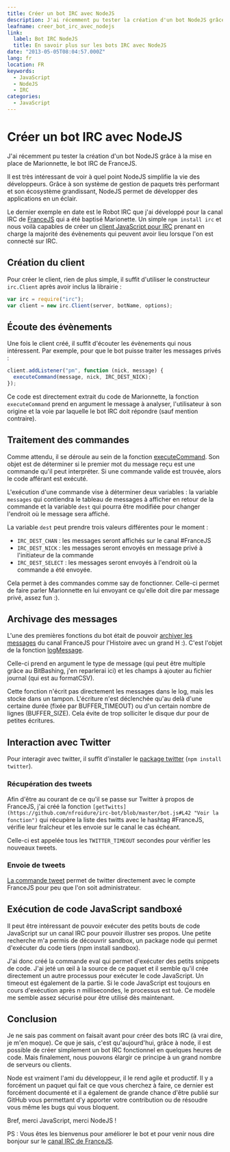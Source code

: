 ```yaml
---
title: Créer un bot IRC avec NodeJS
description: J'ai récemment pu tester la création d'un bot NodeJS grâce à la mise en place de Marionnette, le bot IRC de FranceJS.
leafname: creer_bot_irc_avec_nodejs
link:
  label: Bot IRC NodeJS
  title: En savoir plus sur les bots IRC avec NodeJS
date: "2013-05-05T08:04:57.000Z"
lang: fr
location: FR
keywords:
  - JavaScript
  - NodeJS
  - IRC
categories:
  - JavaScript
---
```


# Créer un bot IRC avec NodeJS

J'ai récemment pu tester la création d'un bot NodeJS grâce à la mise en place de Marionnette, le bot IRC de FranceJS.

Il est très intéressant de voir à quel point NodeJS simplifie la vie des développeurs. Grâce à son système de gestion de paquets très performant et son écosystème grandissant, NodeJS permet de développer des applications en un éclair.

Le dernier exemple en date est le Robot IRC que j'ai développé pour la canal IRC de [FranceJS](http://francejs.org/ "En savoir plus sur FranceJS") qui a été baptisé Marionette. Un simple `npm install irc` et nous voilà capables de créer un [client JavaScript pour IRC](https://node-irc.readthedocs.org/en/latest/API.html "Voir la doc du packet IRC") prenant en charge la majorité des évènements qui peuvent avoir lieu lorsque l'on est connecté sur IRC.

## Création du client

Pour créer le client, rien de plus simple, il suffit d'utiliser le constructeur `irc.Client` après avoir inclus la librairie :

```js
var irc = require("irc");
var client = new irc.Client(server, botName, options);
```

## Écoute des évènements

Une fois le client créé, il suffit d'écouter les évènements qui nous intéressent. Par exemple, pour que le bot puisse traiter les messages privés :

```js
client.addListener("pm", function (nick, message) {
  executeCommand(message, nick, IRC_DEST_NICK);
});
```

Ce code est directement extrait du code de Marionnette, la fonction `executeCommand` prend en argument le message à analyser, l'utilisateur à son origine et la voie par laquelle le bot IRC doit répondre (sauf mention contraire).

## Traitement des commandes

Comme attendu, il se déroule au sein de la fonction [executeCommand](https://github.com/nfroidure/irc-bot/blob/master/bot.js#L123 "Voir la fonction"). Son objet est de déterminer si le premier mot du message reçu est une commande qu'il peut interpréter. Si une commande valide est trouvée, alors le code afférant est exécuté.

L'exécution d'une commande vise à déterminer deux variables : la variable `messages` qui contiendra le tableau de messages à afficher en retour de la commande et la variable `dest` qui pourra être modifiée pour changer l'endroit où le message sera affiché.

La variable `dest` peut prendre trois valeurs différentes pour le moment :

- `IRC_DEST_CHAN` : les messages seront affichés sur le canal #FranceJS
- `IRC_DEST_NICK` : les messages seront envoyés en message privé à l'initiateur de la commande
- `IRC_DEST_SELECT` : les messages seront envoyés à l'endroit où la commande a été envoyée.

Cela permet à des commandes comme say de fonctionner. Celle-ci permet de faire parler Marionnette en lui envoyant ce qu'elle doit dire par message privé, assez fun :).

## Archivage des messages

L'une des premières fonctions du bot était de pouvoir [archiver les messages](https://github.com/nfroidure/irc-bot/tree/master/logs "Voir les archives") du canal FranceJS pour l'Histoire avec un grand H :). C'est l'objet de la fonction [logMessage](https://github.com/nfroidure/irc-bot/blob/master/bot.js#L100 "Voir cette fonction").

Celle-ci prend en argument le type de message (qui peut être multiple grâce au BitBashing, j'en reparlerai ici) et les champs à ajouter au fichier journal (qui est au formatCSV).

Cette fonction n'écrit pas directement les messages dans le log, mais les stocke dans un tampon. L'écriture n'est déclenchée qu'au delà d'une certaine durée (fixée par BUFFER_TIMEOUT) ou d'un certain nombre de lignes (BUFFER_SIZE). Cela évite de trop solliciter le disque dur pour de petites écritures.

## Interaction avec Twitter

Pour interagir avec twitter, il suffit d'installer le [package twitter](https://npmjs.org/package/twitter "Voir la fiche du package twitter sur npm") (`npm install twitter`).

### Récupération des tweets

Afin d'être au courant de ce qu'il se passe sur Twitter à propos de FranceJS, j'ai créé la fonction `[getTwitts](https://github.com/nfroidure/irc-bot/blob/master/bot.js#L42 "Voir la fonction")` qui récupère la liste des twitts avec le hashtag #FranceJS, vérifie leur fraîcheur et les envoie sur le canal le cas échéant.

Celle-ci est appelée tous les `TWITTER_TIMEOUT` secondes pour vérifier les nouveaux tweets.

### Envoie de tweets

[La commande tweet](https://github.com/nfroidure/irc-bot/blob/master/bot.js#L213 "Voir le code de la commande") permet de twitter directement avec le compte FranceJS pour peu que l'on soit administrateur.

## Exécution de code JavaScript sandboxé

Il peut être intéressant de pouvoir exécuter des petits bouts de code JavaScript sur un canal IRC pour pouvoir illustrer ses propos. Une petite recherche m'a permis de découvrir sandbox, un package node qui permet d'exécuter du code tiers (npm install sandbox).

J'ai donc créé la commande eval qui permet d'exécuter des petits snippets de code. J'ai jeté un œil à la source de ce paquet et il semble qu'il crée directement un autre processus pour exécuter le code JavaScript. Un timeout est également de la partie. Si le code JavaScript est toujours en cours d'exécution après n millisecondes, le processus est tué. Ce modèle me semble assez sécurisé pour être utilisé dès maintenant.

## Conclusion

Je ne sais pas comment on faisait avant pour créer des bots IRC (à vrai dire, je m'en moque). Ce que je sais, c'est qu'aujourd'hui, grâce à node, il est possible de créer simplement un bot IRC fonctionnel en quelques heures de code. Mais finalement, nous pouvons élargir ce principe à un grand nombre de serveurs ou clients.

Node est vraiment l'ami du développeur, il le rend agile et productif. Il y a forcément un paquet qui fait ce que vous cherchez à faire, ce dernier est forcément documenté et il a également de grande chance d'être publié sur GitHub vous permettant d'y apporter votre contribution ou de résoudre vous même les bugs qui vous bloquent.

Bref, merci JavaScript, merci NodeJS !

PS : Vous êtes les bienvenus pour améliorer le bot et pour venir nous dire bonjour sur le [canal IRC de FranceJS](irc://irc.freenode.net/francejs "Aller sur le canal IRC").
